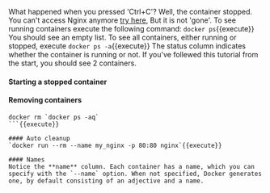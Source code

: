 What happened when you pressed 'Ctrl+C'? Well, the container stopped. You can't access Nginx anymore [try here](https://[[HOST_SUBDOMAIN]]-80-[[KATACODA_HOST]].environments.katacoda.com/), But it is not 'gone'. To see running containers execute the following command:
`docker ps`{{execute}}
You should see an empty list. To see all containers, either running or stopped, execute
`docker ps -a`{{execute}}
The status column indicates whether the container is running or not. If you've follewed this tutorial from the start, you should see 2 containers. 

#### Starting a stopped container

#### Removing containers

```
docker rm `docker ps -aq`
```{{execute}}

#### Auto cleanup
`docker run --rm --name my_nginx -p 80:80 nginx`{{execute}}

#### Names
Notice the **name** column. Each container has a name, which you can specify with the `--name` option. When not specified, Docker generates one, by default consisting of an adjective and a name.

